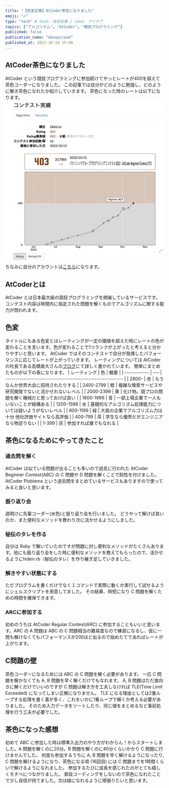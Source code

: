 ```yaml
---
title: "【色変記事】AtCoder茶色になりました"
emoji: "🔥"
type: "tech" # tech: 技術記事 / idea: アイデア
topics: ["アルゴリズム", "AtCoder", "競技プログラミング"]
published: false
publication_name: "devopslead"
published_at: 2022-10-19 15:00
---
```

## AtCoder茶色になりました
AtCoder という競技プログラミングに参加続けてやっとレートが400を超えて茶色コーダーになりました。
この記事では自分がどのように勉強し、どのように解き茶色になれたか紹介していきます。
茶色になった時のレートは以下になります。
![](/images/brown_atcoder_profile.png)
ちなみに自分のアカウントは[こちら](https://atcoder.jp/users/yoto1980yen)になります。
## AtCoderとは
AtCoder とは日本最大級の競技プログラミングを開催しているサービスです。
コンテスト内容は時間内に指定された問題を解くものでアルゴリズムに関する能力が問われます。

## 色変
タイトルにもある色変とはレーティングが一定の閾値を超えた時にレートの色が変わることを言います。色が変わることで1つランクが上がったと考えると分かりやすいと思います。
AtCoder ではそのコンテストで自分が発揮したパフォーマンスに応じてレートが上がっていきます。
レーティングについては AtCoder の社長である高橋直大さんの[ブログ](https://chokudai.hatenablog.com/entry/2019/02/11/155904)にて詳しく書かれています。
簡単にまとめたものが以下の表になります。
| レーティング | 色  | 概要                                                       |
| ------------ | --- | ---------------------------------------------------------- |
| 2800-        | 赤  | もうなんか世界大会に招待されたりする                       |
| 2400-2799    | 橙  | 複雑な検索サービスや研究開発でないと活かせれないレベル     |
| 2000-2399    | 黄  | 化け物。競プロの問題を解く機械だと思っておけば良い         |
| 1600-1999    | 青  | 一部上場企業で一人もいないことが結構ある                   |
| 1200-1599    | 水  | 基礎的なアルゴリズム処理能力については疑いようがないレベル |
| 800-1199     | 緑  | 大抵の企業でアルゴリズム力は十分 他社評価サイトなら高評価  |
| 400-799      | 茶  | 学生なら優秀だがエンジニアなら物足りない                   |
| 1-399        | 灰  | 参加すれば誰でもなれる                                     |

## 茶色になるためにやってきたこと
### 過去問を解く
AtCoder は似ている問題が出ることも多いので過去に行われた AtCoder Beginner Contest(ABC) の C 問題や D 問題を解くことで耐性を付けました。
AtCoder Ploblems という過去問をまとめているサービスもありますので使ってみると良いと思います。

### 振り返り会
週明けに先輩コーダー(水色)と振り返り会を行いました。
どうやって解けば良いのか、また便利なメソッドを教わり次に活かせるようにしました。

### 秘伝のタレを作る
自分は Ruby で解いていたのですが問題に対し便利なメソッドがたくさんあります。他にも振り返り会をした時に便利なメソッドを教えてもらったので、活かせるようにhiden.rb（秘伝のタレ）を作り継ぎ足していきました。

### 解きやすい状態にする
ただプログラムを書くだけでなく１コマンドで実際に動くか実行して試せるようにシェルスクリプトを用意してました。
その結果、時短になり C 問題を解くための時間を確保できます。

### ARCに参加する
初めのうちは AtCoder Regular Contest(ARC) に参加することもいいと思います。ARC の A 問題は ABC の C 問題相当の難易度なので練習になるし、仮に一問も解けなくてもパフォーマンスが200ほど出るので始めたてであればレートが上がります。

## C問題の壁
茶色コーダーになるためには ABC の C 問題を解く必要があります。
一応 C 問題を解かなくても A, B 問題を早く解くだけでもなれます。
A, B 問題はただ直向きに解くだけでいいのですが C 問題は解き方を工夫しなければ TLE(Time Limit Exceeded) になってしまい正解になりません。
TLE になる理由としては2重ループする処理を書く事が多く、これをいかに1重ループで解くか考える必要がありました。
そのため入力データをソートしたり、同じ値をまとめるなど事前処理を行う工夫が必要でした。

## 茶色になった感想
初めて ABC に参加した時は標準入出力のやり方がわからん！からスタートしました。A 問題を解くのに20分。B 問題を解くのに40分くらいかかり C 問題に行けませんでした。
何度も参加するうちに A, B 問題を早く解けるようになったり, C 問題を解けるようになり、茶色になる頃 (16回目) には C 問題までを1時間くらいで解けるようになれました。
参加するたびに成長を感じれたのがとても嬉しくモチベにつながりました。
普段コーディングをしないので茶色になれたことで少し自信が持てました。次は緑になれるように頑張りたいと思います。